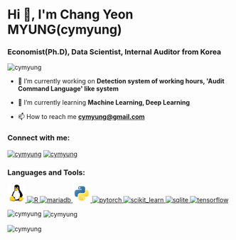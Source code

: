 <h1 align="left">Hi 👋, I'm Chang Yeon MYUNG(cymyung)</h1>
<h3 align="left">Economist(Ph.D), Data Scientist, Internal Auditor from Korea</h3>

<p align="left"> <img src="https://komarev.com/ghpvc/?username=cymyung&label=Profile%20views&color=0e75b6&style=flat" alt="cymyung" /> </p>

- 🔭 I’m currently working on **Detection system of working hours, 'Audit Command Language' like system**

- 🌱 I’m currently learning **Machine Learning, Deep Learning**

- 📫 How to reach me **cymyung@gmail.com**

<h3 align="left">Connect with me:</h3>
<p align="left">
<a href="https://linkedin.com/in/cymyung" target="blank"><img align="center" src="https://raw.githubusercontent.com/rahuldkjain/github-profile-readme-generator/master/src/images/icons/Social/linked-in-alt.svg" alt="cymyung" height="30" width="40" /></a>
<a href="https://fb.com/cymyung" target="blank"><img align="center" src="https://raw.githubusercontent.com/rahuldkjain/github-profile-readme-generator/master/src/images/icons/Social/facebook.svg" alt="cymyung" height="30" width="40" /></a>
</p>

<h3 align="left">Languages and Tools:</h3>
<p align="left"> <a href="https://www.linux.org/" target="_blank" rel="noreferrer"> <img src="https://raw.githubusercontent.com/devicons/devicon/master/icons/linux/linux-original.svg" alt="linux" width="40" height="40"/> </a> 
<a href="https://www.r-project.org/" target="_blank" rel="noreferrer"><img src="https://www.r-project.org/Rlogo.png" alt="R" width="40" height="40"/> </a> 
<a href="https://mariadb.org/" target="_blank" rel="noreferrer"> <img src="https://www.vectorlogo.zone/logos/mariadb/mariadb-icon.svg" alt="mariadb" width="40" height="40"/> </a> 
<a href="https://www.python.org" target="_blank" rel="noreferrer"> <img src="https://raw.githubusercontent.com/devicons/devicon/master/icons/python/python-original.svg" alt="python" width="40" height="40"/> </a> 
<a href="https://pytorch.org/" target="_blank" rel="noreferrer"> <img src="https://www.vectorlogo.zone/logos/pytorch/pytorch-icon.svg" alt="pytorch" width="40" height="40"/> </a> 
<a href="https://scikit-learn.org/" target="_blank" rel="noreferrer"> <img src="https://upload.wikimedia.org/wikipedia/commons/0/05/Scikit_learn_logo_small.svg" alt="scikit_learn" width="40" height="40"/> </a> 
<a href="https://www.sqlite.org/" target="_blank" rel="noreferrer"> <img src="https://www.vectorlogo.zone/logos/sqlite/sqlite-icon.svg" alt="sqlite" width="40" height="40"/> </a> 
<a href="https://www.tensorflow.org" target="_blank" rel="noreferrer"> <img src="https://www.vectorlogo.zone/logos/tensorflow/tensorflow-icon.svg" alt="tensorflow" width="40" height="40"/> </a> </p>

<p><img align="left" src="https://github-readme-stats.vercel.app/api/top-langs?username=cymyung&show_icons=true&locale=en&layout=compact" alt="cymyung" /></p>

<p>&nbsp;<img align="center" src="https://github-readme-stats.vercel.app/api?username=cymyung&show_icons=true&locale=en" alt="cymyung" /></p>

<p><img align="center" src="https://github-readme-streak-stats.herokuapp.com/?user=cymyung&" alt="cymyung" /></p>
